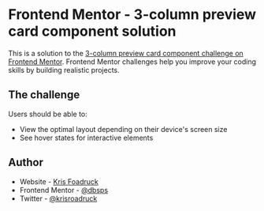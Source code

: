 # Frontend Mentor - 3-column preview card component solution

This is a solution to the [3-column preview card component challenge on Frontend Mentor](https://www.frontendmentor.io/challenges/3column-preview-card-component-pH92eAR2-). Frontend Mentor challenges help you improve your coding skills by building realistic projects. 


## The challenge

Users should be able to:

- View the optimal layout depending on their device's screen size
- See hover states for interactive elements

## Author

- Website - [Kris Foadruck](https://www.krisroadruck.com)
- Frontend Mentor - [@dbsps](https://www.frontendmentor.io/profile/dbsps)
- Twitter - [@krisroadruck](https://www.twitter.com/krisroadruck)